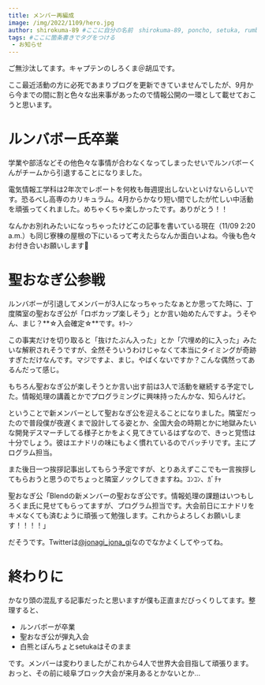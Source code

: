 ```yaml
---
title: メンバー再編成
image: /img/2022/1109/hero.jpg
author: shirokuma-89 #ここに自分の名前　shirokuma-89, poncho, setuka, rumbabo, onagiから選ぶ
tags: #ここに箇条書きでタグをつける
 - お知らせ
---
```


ご無沙汰してます。キャプテンのしろくま＠胡瓜です。

ここ最近活動の方に必死であまりブログを更新できていませんでしたが、9月から今までの間に割と色々な出来事があったので情報公開の一環として載せておこうと思います。

# ルンバボー氏卒業

学業や部活などその他色々な事情が合わなくなってしまったせいでルンバボーくんがチームから引退することになりました。

電気情報工学科は2年次でレポートを何枚も毎週提出しないといけないらしいです。恐るべし高専のカリキュラム。4月からかなり短い間でしたが忙しい中活動を頑張ってくれました。めちゃくちゃ楽しかったです。ありがとう！！

なんかお別れみたいになっちゃったけどこの記事を書いている現在（11/09 2:20 a.m.）も同じ寮棟の屋根の下にいるって考えたらなんか面白いよね。今後も色々お付き合いお願いします🙇

# 聖おなぎ公参戦

ルンバボーが引退してメンバーが3人になっちゃったなぁとか思ってた時に、丁度隣室の聖おなぎ公が「ロボカップ楽しそう」とか言い始めたんですよ。うそやん、まじ？**☆入会確定☆**です。ｷﾗｰﾝ

この事実だけを切り取ると「抜けたぶん入った」とか「穴埋め的に入った」みたいな解釈されそうですが、全然そういうわけじゃなくて本当にタイミングが奇跡すぎただけなんです。マジですよ、まじ。やばくないですか？こんな偶然ってあるんだって感じ。

もちろん聖おなぎ公が楽しそうとか言い出す前は3人で活動を継続する予定でした。情報処理の講義とかでプログラミングに興味持ったんかな、知らんけど。

ということで新メンバーとして聖おなぎ公を迎えることになりました。隣室だったので普段僕が夜遅くまで設計してる姿とか、全国大会の時期とかに地獄みたいな開発デスマーチしてる様子とかをよく見てきているはずなので、きっと覚悟は十分でしょう。彼はエナドリの味にもよく慣れているのでバッチリです。主にプログラム担当。

また後日一つ挨拶記事出してもらう予定ですが、とりあえずここでも一言挨拶してもらおうと思うのでちょっと隣室ノックしてきますね。ｺﾝｺﾝ、ｶﾞﾁｬ

聖おなぎ公「Blendの新メンバーの聖おなぎ公です。情報処理の課題はいつもしろくま氏に見せてもらってますが、プログラム担当です。大会前日にエナドリをキメなくても済むように頑張って勉強します。これからよろしくお願いします！！！！」

だそうです。Twitterは[@jonagi_jona_gi](https://twitter.com/jonagi_jona_gi)なのでなかよくしてやってね。

# 終わりに

かなり頭の混乱する記事だったと思いますが僕も正直まだびっくりしてます。整理すると、

- ルンバボーが卒業
- 聖おなぎ公が弾丸入会
- 白熊とぽんちょとsetukaはそのまま

です。メンバーは変わりましたがこれから4人で世界大会目指して頑張ります。おっと、その前に岐阜ブロック大会が来月あるとかないとか…
